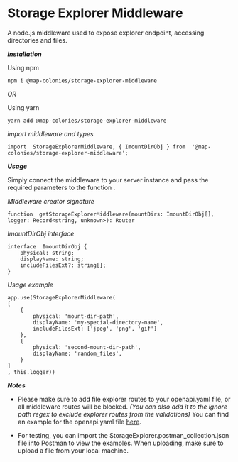 # Storage Explorer Middleware

A node.js middleware used to expose explorer endpoint, accessing directories and files.


***Installation***

Using npm

    npm i @map-colonies/storage-explorer-middleware
    
  *OR*

Using yarn

    yarn add @map-colonies/storage-explorer-middleware

*import middleware and types*

    import  StorageExplorerMiddleware, { ImountDirObj } from  '@map-colonies/storage-explorer-middleware';


***Usage***

Simply connect the middleware to your server instance and pass the required parameters to the function .

*MIddleware creator signature*

    function  getStorageExplorerMiddleware(mountDirs: ImountDirObj[], logger: Record<string, unknown>): Router

*ImountDirObj interface*

    interface  ImountDirObj {
	    physical: string;
	    displayName: string;
	    includeFilesExt?: string[];
    }

*Usage example* 

    app.use(StorageExplorerMiddleware(
    [
	    {
		    physical: 'mount-dir-path',
		    displayName: 'my-special-directory-name',
		    includeFilesExt: ['jpeg', 'png', 'gif']
	    },
	    {
		    physical: 'second-mount-dir-path',
		    displayName: 'random_files',
	    }
    ]
    , this.logger))


***Notes***

- Please make sure to add file explorer routes to your openapi.yaml file, or all middleware routes will be blocked.
*(You can also add it to the ignore path regex to exclude explorer routes from the validations)*
You can find an example for the openapi.yaml file [here](https://github.com/MapColonies/storage-explorer-middleware/blob/master/examples-files/openapi3.yaml).

- For testing, you can import the StorageExplorer.postman_collection.json file into Postman to view the examples. When uploading, make sure to upload a file from your local machine.

